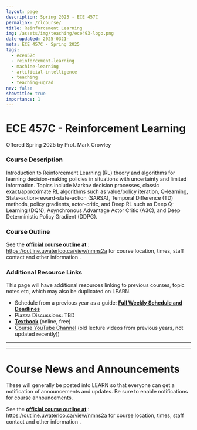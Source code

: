 ```yaml
---
layout: page
description: Spring 2025 - ECE 457C
permalink: /rlcourse/
title: Reinforcement Learning
img: /assets/img/teaching/ece493-logo.png
date-updated: 2025-0321-
meta: ECE 457C - Spring 2025
tags:
  - ece457c
  - reinforcement-learning
  - machine-learning
  - artificial-intelligence
  - teaching
  - teaching-ugrad
nav: false
showtitle: true
importance: 1
---
```


# ECE 457C - Reinforcement Learning

Offered Spring 2025 by Prof. Mark Crowley

### Course Description

Introduction to Reinforcement Learning (RL) theory and algorithms for learning decision-making policies in situations with uncertainty and limited information. Topics include Markov decision processes, classic exact/approximate RL algorithms such as value/policy iteration, Q-learning, State-action-reward-state-action (SARSA), Temporal Difference (TD) methods, policy gradients, actor-critic, and Deep RL such as Deep Q-Learning (DQN), Asynchronous Advantage Actor Critic (A3C), and Deep Deterministic Policy Gradient (DDPG).



### Course Outline

See the [**official course outline at**](https://outline.uwaterloo.ca/view/nmns2a) : https://outline.uwaterloo.ca/view/nmns2a  for course location, times, staff contact and other information .


### Additional Resource Links

This page will have additional resources linking to previous courses, topic notes etc, which may also be duplicated on LEARN.

- Schedule from a previous year as a guide: **[Full Weekly Schedule and Deadlines](/ece457c-schedule/)**
- Piazza Discussions: TBD
- **[Textbook](http://incompleteideas.net/book/the-book-2nd.html)** (online, free)
- [Course YouTube Channel](https://www.youtube.com/channel/UC6p1AJ7jKNFp6OB2MmAoWvA) (old lecture videos from previous years, not updated recently))

<hr/>
<hr/>

# Course News and Announcements
These will generally be posted into LEARN so that everyone can get a notification of announcements and updates. Be sure to enable notifications for course announcements.

See the [**official course outline at**](https://outline.uwaterloo.ca/view/nmns2a) : https://outline.uwaterloo.ca/view/nmns2a  for course location, times, staff contact and other information .
